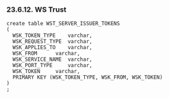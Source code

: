 <div>

<div>

<div>

<div>

### 23.6.12. WS Trust

</div>

</div>

</div>

``` programlisting
create table WST_SERVER_ISSUER_TOKENS
(
  WSK_TOKEN_TYPE    varchar,
  WSK_REQUEST_TYPE  varchar,
  WSK_APPLIES_TO    varchar,
  WSK_FROM      varchar,
  WSK_SERVICE_NAME  varchar,
  WSK_PORT_TYPE     varchar,
  WSK_TOKEN     varchar,
  PRIMARY KEY (WSK_TOKEN_TYPE, WSK_FROM, WSK_TOKEN)
)
;
```

</div>
